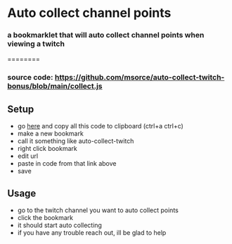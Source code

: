 # Auto collect channel points
### a bookmarklet that will auto collect channel points when viewing a twitch
========
### source code: https://github.com/msorce/auto-collect-twitch-bonus/blob/main/collect.js

## Setup
- go [here](https://raw.githubusercontent.com/msorce/auto-collect-twitch-bonus/main/collect.min.js) and copy all this code to clipboard (ctrl+a ctrl+c)
- make a new bookmark
- call it something like auto-collect-twitch
- right click bookmark
- edit url
- paste in code from that link above
- save

## Usage
- go to the twitch channel you want to auto collect points 
- click the bookmark
- it should start auto collecting
- if you have any trouble reach out, ill be glad to help
```javascript

```
